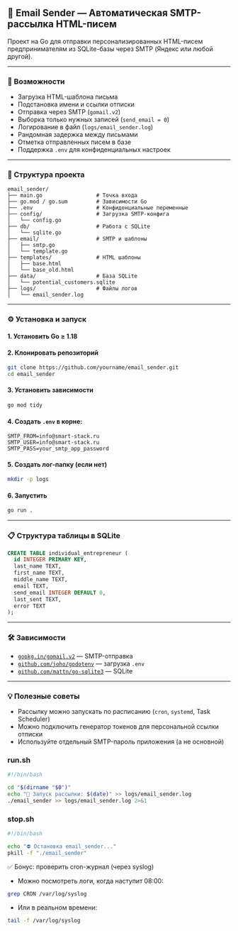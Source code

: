 ## 📧 Email Sender — Автоматическая SMTP-рассылка HTML-писем

Проект на Go для отправки персонализированных HTML-писем предпринимателям из SQLite-базы через SMTP (Яндекс или любой другой).

---

### 🧾 Возможности

* Загрузка HTML-шаблона письма
* Подстановка имени и ссылки отписки
* Отправка через SMTP (`gomail.v2`)
* Выборка только нужных записей (`send_email = 0`)
* Логирование в файл (`logs/email_sender.log`)
* Рандомная задержка между письмами
* Отметка отправленных писем в базе
* Поддержка `.env` для конфиденциальных настроек

---

### 📂 Структура проекта

```
email_sender/
├── main.go                 # Точка входа
├── go.mod / go.sum         # Зависимости Go
├── .env                    # Конфиденциальные переменные
├── config/                 # Загрузка SMTP-конфига
│   └── config.go
├── db/                     # Работа с SQLite
│   └── sqlite.go
├── email/                  # SMTP и шаблоны
│   ├── smtp.go
│   └── template.go
├── templates/              # HTML шаблоны
│   ├── base.html
│   └── base_old.html
├── data/                   # База SQLite
│   └── potential_customers.sqlite
├── logs/                   # Файлы логов
│   └── email_sender.log
```

---

### ⚙️ Установка и запуск

#### 1. Установить Go ≥ 1.18

#### 2. Клонировать репозиторий

```bash
git clone https://github.com/yourname/email_sender.git
cd email_sender
```

#### 3. Установить зависимости

```bash
go mod tidy
```

#### 4. Создать `.env` в корне:

```env
SMTP_FROM=info@smart-stack.ru
SMTP_USER=info@smart-stack.ru
SMTP_PASS=your_smtp_app_password
```

#### 5. Создать лог-папку (если нет)

```bash
mkdir -p logs
```

#### 6. Запустить

```bash
go run .
```

---

### 📋 Структура таблицы в SQLite

```sql
CREATE TABLE individual_entrepreneur (
  id INTEGER PRIMARY KEY,
  last_name TEXT,
  first_name TEXT,
  middle_name TEXT,
  email TEXT,
  send_email INTEGER DEFAULT 0,
  last_sent TEXT,
  error TEXT
);
```

---

### 🛠 Зависимости

* [`gopkg.in/gomail.v2`](https://pkg.go.dev/gopkg.in/gomail.v2) — SMTP-отправка
* [`github.com/joho/godotenv`](https://github.com/joho/godotenv) — загрузка `.env`
* [`github.com/mattn/go-sqlite3`](https://github.com/mattn/go-sqlite3) — SQLite

---

### 💡 Полезные советы

* Рассылку можно запускать по расписанию (`cron`, `systemd`, Task Scheduler)
* Можно подключить генератор токенов для персональной ссылки отписки
* Используйте отдельный SMTP-пароль приложения (а не основной)

### run.sh

```bash
#!/bin/bash

cd "$(dirname "$0")"
echo "🚀 Запуск рассылки: $(date)" >> logs/email_sender.log
./email_sender >> logs/email_sender.log 2>&1
```

### stop.sh

```bash
#!/bin/bash

echo "⛔ Остановка email_sender..."
pkill -f "./email_sender"
```


✅ Бонус: проверить cron-журнал (через syslog)

* Можно посмотреть логи, когда наступит 08:00:

```bash
grep CRON /var/log/syslog
```

* Или в реальном времени:

```bash
tail -f /var/log/syslog
```